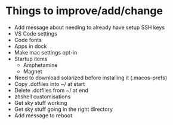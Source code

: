 # Things to improve/add/change

- Add message about needing to already have setup SSH keys
- VS Code settings
- Code fonts
- Apps in dock
- Make mac settings opt-in
- Startup items
  - Amphetamine
  - Magnet
- Need to download solarized before installing it (.macos-prefs)
- Copy .dotfiles into ~/ at start
- Delete .dotfiles from ~/ at end
- zhshell customisations
- Get sky stuff working
- Get sky stuff going in the right directory
- Add message to reboot
